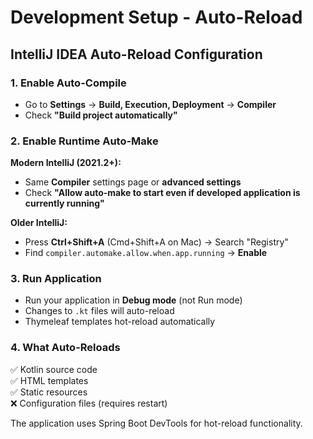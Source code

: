 # Development Setup - Auto-Reload

## IntelliJ IDEA Auto-Reload Configuration

### 1. Enable Auto-Compile
- Go to **Settings** → **Build, Execution, Deployment** → **Compiler**
- Check **"Build project automatically"**

### 2. Enable Runtime Auto-Make
**Modern IntelliJ (2021.2+):**
- Same **Compiler** settings page or **advanced settings**
- Check **"Allow auto-make to start even if developed application is currently running"**

**Older IntelliJ:**
- Press **Ctrl+Shift+A** (Cmd+Shift+A on Mac) → Search "Registry"
- Find `compiler.automake.allow.when.app.running` → **Enable**

### 3. Run Application
- Run your application in **Debug mode** (not Run mode)
- Changes to `.kt` files will auto-reload
- Thymeleaf templates hot-reload automatically

### 4. What Auto-Reloads
✅ Kotlin source code  
✅ HTML templates  
✅ Static resources  
❌ Configuration files (requires restart)

The application uses Spring Boot DevTools for hot-reload functionality.